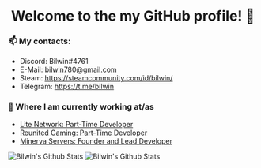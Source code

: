 <h1 align='center'> Welcome to the my GitHub profile! 👋</h1>

### 📫 My contacts:
- Discord: Bilwin#4761 <br>
- E-Mail: bilwin780@gmail.com <br>
- Steam: https://steamcommunity.com/id/bilwin/ <br>
- Telegram: https://t.me/bilwin <br>

### 💼 Where I am currently working at/as
- [Lite Network: Part-Time Developer](http://www.lite-network.de/)
- [Reunited Gaming: Part-Time Developer](https://www.reunitedgaming.nn.pe/forums/)
- [Minerva Servers: Founder and Lead Developer](https://www.minerva.pw/)

![Bilwin's Github Stats](https://github-readme-stats.vercel.app/api?username=bilwin&show_icons=true&theme=radical)
![Bilwin's Github Stats](https://github-readme-stats.vercel.app/api/pin/?username=bilwin&repo=helix-plugins&theme=radical)
